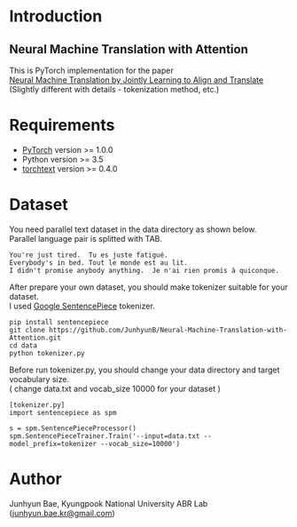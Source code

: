 # Introduction
## Neural Machine Translation with Attention
This is PyTorch implementation for the paper   
[Neural Machine Translation by Jointly Learning to Align and Translate](https://arxiv.org/abs/1409.0473)  
(Slightly different with details - tokenization method, etc.)

# Requirements
* [PyTorch](http://pytorch.org/) version >= 1.0.0
* Python version >= 3.5
* [torchtext](https://torchtext.readthedocs.io/en/latest/#) version >= 0.4.0

# Dataset
You need parallel text dataset in the data directory as shown below.   
Parallel language pair is splitted with TAB.  

```
You're just tired.	Tu es juste fatigué.
Everybody's in bed.	Tout le monde est au lit.
I didn't promise anybody anything.	Je n'ai rien promis à quiconque.
```
After prepare your own dataset, you should make tokenizer suitable for your dataset.  
I used [Google SentencePiece](https://github.com/google/sentencepiece) tokenizer.
```
pip install sentencepiece
git clone https://github.com/JunhyunB/Neural-Machine-Translation-with-Attention.git
cd data
python tokenizer.py
```
Before run tokenizer.py, you should change your data directory and target vocabulary size.  
( change data.txt and vocab_size 10000 for your dataset )
```
[tokenizer.py]
import sentencepiece as spm

s = spm.SentencePieceProcessor()
spm.SentencePieceTrainer.Train('--input=data.txt --model_prefix=tokenizer --vocab_size=10000')
```

# Author
Junhyun Bae, Kyungpook National University ABR Lab (junhyun.bae.kr@gmail.com)